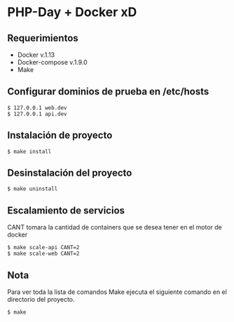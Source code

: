 # PHP-Day + Docker xD


Requerimientos
--------------

* Docker v.1.13
* Docker-compose v.1.9.0
* Make


Configurar dominios de prueba en /etc/hosts
-------------------------------------------

~~~~
$ 127.0.0.1 web.dev
$ 127.0.0.1 api.dev
~~~~

Instalación de proyecto
-----------------------

~~~~
$ make install
~~~~

Desinstalación del proyecto
---------------------------

~~~~
$ make uninstall
~~~~

Escalamiento de servicios
-------------------------

CANT tomara la cantidad de containers que se desea tener en el motor de docker 

~~~~
$ make scale-api CANT=2
$ make scale-web CANT=2
~~~~

Nota
----

Para ver toda la lista de comandos Make ejecuta el siguiente comando en el directorio del proyecto.

~~~~
$ make
~~~~
